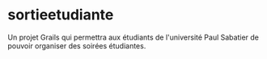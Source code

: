 sortieetudiante
===============

Un projet Grails qui permettra aux étudiants de l'université Paul Sabatier de pouvoir organiser des soirées étudiantes.